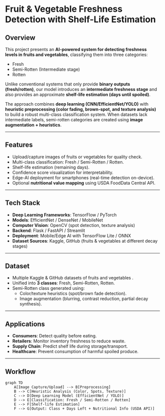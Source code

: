 #  Fruit & Vegetable Freshness Detection with Shelf-Life Estimation  

##  Overview  
This project presents an **AI-powered system for detecting freshness levels in fruits and vegetables**, classifying them into three categories:  
-  Fresh  
-  Semi-Rotten (Intermediate stage)  
-  Rotten  

Unlike conventional systems that only provide **binary outputs (fresh/rotten)**, our model introduces an **intermediate freshness stage** and also provides an approximate **shelf-life estimation (days until spoiled)**.  

The approach combines **deep learning (CNN/EfficientNet/YOLO)** with **heuristic preprocessing (color fading, brown-spot, and texture analysis)** to build a robust multi-class classification system. When datasets lack intermediate labels, semi-rotten categories are created using **image augmentation + heuristics**.  

---

##  Features  
-  Upload/capture images of fruits or vegetables for quality check.  
-  Multi-class classification: Fresh / Semi-Rotten / Rotten.  
-  Shelf-life estimation (remaining days).  
-  Confidence score visualization for interpretability.  
-  Edge-AI deployment for smartphones (real-time detection on-device).  
-  Optional **nutritional value mapping** using USDA FoodData Central API.  

---

##  Tech Stack  
- **Deep Learning Frameworks**: TensorFlow / PyTorch  
- **Models**: EfficientNet / DenseNet / MobileNet 
- **Computer Vision**: OpenCV (spot detection, texture analysis)  
- **Backend**: Flask / FastAPI / Streamlit  
- **Deployment**: Mobile/Edge AI with TensorFlow Lite / ONNX  
- **Dataset Sources**: Kaggle, GitHub (fruits & vegetables at different decay stages)  

---

##  Dataset  
- Multiple Kaggle & GitHub datasets of fruits and vegetables .  
- Unified into **3 classes**: Fresh, Semi-Rotten, Rotten.  
- Semi-Rotten class generated using:  
  - Color/texture heuristics (spot/brown fade detection).  
  - Image augmentation (blurring, contrast reduction, partial decay synthesis).  

---

##  Applications  
-  **Consumers**: Detect quality before eating.  
-  **Retailers**: Monitor inventory freshness to reduce waste.  
-  **Supply Chain**: Predict shelf life during storage/transport.  
-  **Healthcare**: Prevent consumption of harmful spoiled produce.  

---

##  Workflow  

```mermaid
graph TD
    A[Image Capture/Upload] --> B[Preprocessing]
    B --> C[Heuristic Analysis (Color, Spots, Texture)]
    C --> D[Deep Learning Model (EfficientNet / YOLO)]
    D --> E[Classification: Fresh / Semi-Rotten / Rotten]
    E --> F[Shelf-life Estimation]
    F --> G[Output: Class + Days Left + Nutritional Info (USDA API)]
